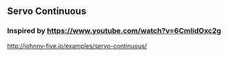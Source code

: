## Servo Continuous

### Inspired by https://www.youtube.com/watch?v=6CmIidOxc2g

http://johnny-five.io/examples/servo-continuous/  

